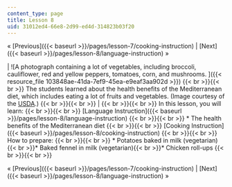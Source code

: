 ```yaml
---
content_type: page
title: Lesson 8
uid: 31012ed4-66e8-2d99-ed4d-314823b03f20
---
```


« [Previous]({{< baseurl >}}/pages/lesson-7/cooking-instruction) | [Next]({{< baseurl >}}/pages/lesson-8/language-instruction) »

| ![A photograph containing a lot of vegetables, including broccoli, cauliflower, red and yellow peppers, tomatoes, corn, and mushrooms. ]({{< resource_file 103848ae-41da-7ef9-45ea-e9eaf3aa902d >}}) {{< br >}}{{< br >}} The students learned about the health benefits of the Mediterranean diet, which includes eating a lot of fruits and vegetables. (Image courtesy of the [USDA](https://www.ars.usda.gov/oc/images/image-gallery/).) {{< br >}}{{< br >}}  |  {{< br >}}{{< br >}} In this lesson, you will learn: {{< br >}}{{< br >}} [Language Instruction]({{< baseurl >}}/pages/lesson-8/language-instruction) {{< br >}}{{< br >}} *   The health benefits of the Mediterranean diet {{< br >}}{{< br >}} [Cooking Instruction]({{< baseurl >}}/pages/lesson-8/cooking-instruction) {{< br >}}{{< br >}} How to prepare: {{< br >}}{{< br >}} *   Potatoes baked in milk (vegetarian){{< br >}}*   Baked fennel in milk (vegetarian){{< br >}}*   Chicken roll-ups {{< br >}}{{< br >}}  

« [Previous]({{< baseurl >}}/pages/lesson-7/cooking-instruction) | [Next]({{< baseurl >}}/pages/lesson-8/language-instruction) »